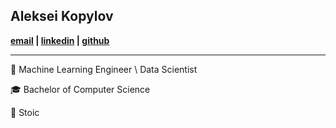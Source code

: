 ## Aleksei Kopylov
**[email](mailto:alexkopylov123@gmail.com) | [linkedin](https://www.linkedin.com/in/aleksei-kopylov-8b0840169/) | [github](https://github.com/Alex-Kopylov)**

---
🧠 Machine Learning Engineer \ Data Scientist

🎓 Bachelor of Computer Science

🗿 Stoic
